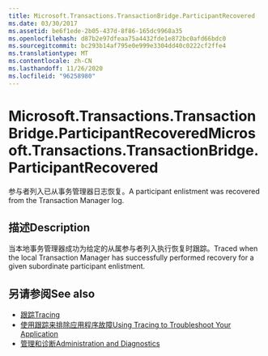 ```yaml
---
title: Microsoft.Transactions.TransactionBridge.ParticipantRecovered
ms.date: 03/30/2017
ms.assetid: be6f1ede-2b05-437d-8f86-165dc9968a35
ms.openlocfilehash: d87b2e97dfeaa75a4432fde1e872bc0afd66bdc0
ms.sourcegitcommit: bc293b14af795e0e999e3304dd40c0222cf2ffe4
ms.translationtype: MT
ms.contentlocale: zh-CN
ms.lasthandoff: 11/26/2020
ms.locfileid: "96258980"
---
```

# <a name="microsofttransactionstransactionbridgeparticipantrecovered"></a><span data-ttu-id="13486-102">Microsoft.Transactions.TransactionBridge.ParticipantRecovered</span><span class="sxs-lookup"><span data-stu-id="13486-102">Microsoft.Transactions.TransactionBridge.ParticipantRecovered</span></span>

<span data-ttu-id="13486-103">参与者列入已从事务管理器日志恢复。</span><span class="sxs-lookup"><span data-stu-id="13486-103">A participant enlistment was recovered from the Transaction Manager log.</span></span>  
  
## <a name="description"></a><span data-ttu-id="13486-104">描述</span><span class="sxs-lookup"><span data-stu-id="13486-104">Description</span></span>  

 <span data-ttu-id="13486-105">当本地事务管理器成功为给定的从属参与者列入执行恢复时跟踪。</span><span class="sxs-lookup"><span data-stu-id="13486-105">Traced when the local Transaction Manager has successfully performed recovery for a given subordinate participant enlistment.</span></span>  
  
## <a name="see-also"></a><span data-ttu-id="13486-106">另请参阅</span><span class="sxs-lookup"><span data-stu-id="13486-106">See also</span></span>

- [<span data-ttu-id="13486-107">跟踪</span><span class="sxs-lookup"><span data-stu-id="13486-107">Tracing</span></span>](index.md)
- [<span data-ttu-id="13486-108">使用跟踪来排除应用程序故障</span><span class="sxs-lookup"><span data-stu-id="13486-108">Using Tracing to Troubleshoot Your Application</span></span>](using-tracing-to-troubleshoot-your-application.md)
- [<span data-ttu-id="13486-109">管理和诊断</span><span class="sxs-lookup"><span data-stu-id="13486-109">Administration and Diagnostics</span></span>](../index.md)
